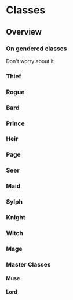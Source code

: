 # Classes

## Overview

### On gendered classes
Don't worry about it

### Thief

### Rogue

### Bard

### Prince

### Heir

### Page

### Seer

### Maid

### Sylph

### Knight

### Witch

### Mage

### Master Classes
#### Muse
#### Lord
